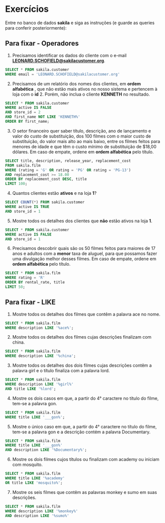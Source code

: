 # Exercícios

Entre no banco de dados **sakila** e siga as instruções (e guarde as queries para conferir posteriormente):

## Para fixar - Operadores

1. Precisamos identificar os dados do cliente com o e-mail **LEONARD.SCHOFIELD@sakilacustomer.org**.

```sql
SELECT * FROM sakila.customer
WHERE email = 'LEONARD.SCHOFIELD@sakilacustomer.org'
```

2. Precisamos de um relatório dos nomes dos clientes, em **ordem alfabética** , que não estão mais ativos no nosso sistema e pertencem à loja com o **id** 2. Porém, não inclua o cliente **KENNETH** no resultado.

```sql
SELECT * FROM sakila.customer
WHERE active IS FALSE
AND store_id = 2
AND first_name NOT LIKE 'KENNETH%'
ORDER BY first_name;
```

3. O setor financeiro quer saber título, descrição, ano de lançamento e valor do custo de substituição, dos 100 filmes com o maior custo de substituição, do valor mais alto ao mais baixo, entre os filmes feitos para menores de idade e que têm o custo mínimo de substituição de $18,00 dólares. Em caso de empate, ordene em **ordem alfabética** pelo título.

```sql
SELECT title, description, release_year, replacement_cost
FROM sakila.film
WHERE (rating = 'G' OR rating = 'PG' OR rating = 'PG-13')
AND replacement_cost >= 18.00
ORDER BY replacement_cost DESC, title
LIMIT 100;
```

4. Quantos clientes estão **ativos** e na loja **1**?

```sql
SELECT COUNT(*) FROM sakila.customer
WHERE active IS TRUE
AND store_id = 1
```

5. Mostre todos os detalhes dos clientes que **não** estão ativos na loja **1**.

```sql
SELECT * FROM sakila.customer
WHERE active IS FALSE
AND store_id = 1
```

6. Precisamos descobrir quais são os 50 filmes feitos para maiores de 17 anos e adultos com a **menor** taxa de aluguel, para que possamos fazer uma divulgação melhor desses filmes. Em caso de empate, ordene em **ordem alfabética** pelo título.

```sql
SELECT * FROM sakila.film
WHERE rating = 'R'
ORDER BY rental_rate, title
LIMIT 50;
```

## Para fixar - LIKE

1. Mostre todos os detalhes dos filmes que contêm a palavra ace no nome.

```sql
SELECT * FROM sakila.film
WHERE description LIKE '%ace%';
```

2. Mostre todos os detalhes dos filmes cujas descrições finalizam com china.

```sql
SELECT * FROM sakila.film
WHERE description LIKE '%china';
```

3. Mostre todos os detalhes dos dois filmes cujas descrições contêm a palavra girl e o título finaliza com a palavra lord.

```sql
SELECT * FROM sakila.film
WHERE description LIKE '%girl%'
AND title LIKE '%lord';
```

4. Mostre os dois casos em que, a partir do 4° caractere no título do filme, tem-se a palavra gon.

```sql
SELECT * FROM sakila.film
WHERE title LIKE '___gon%';
```

5. Mostre o único caso em que, a partir do 4° caractere no título do filme, tem-se a palavra gon e a descrição contém a palavra Documentary.

```sql
SELECT * FROM sakila.film
WHERE title LIKE '___gon%'
AND description LIKE '%Documentary%';
```

6. Mostre os dois filmes cujos títulos ou finalizam com academy ou iniciam com mosquito.

```sql
SELECT * FROM sakila.film
WHERE title LIKE '%academy'
OR title LIKE 'mosquito%';
```

7. Mostre os seis filmes que contêm as palavras monkey e sumo em suas descrições.

```sql
SELECT * FROM sakila.film
WHERE description LIKE '%monkey%'
AND description LIKE '%sumo%'
```
